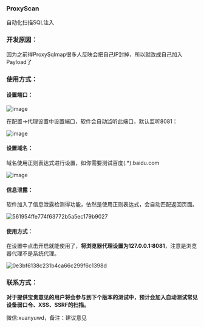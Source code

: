 ### ProxyScan

自动化扫描SQL注入

### 开发原因：

因为之前得ProxySqlmap很多人反映会把自己IP封掉，所以就改成自己加入Payload了

### 使用方式：

#### 设置端口：

![image](https://user-images.githubusercontent.com/36424999/144794420-a4e0ef47-40d4-4bf3-9769-5fd09d3ee748.png)

在配置->代理设置中设置端口，软件会自动监听此端口，默认监听8081：

![image](https://user-images.githubusercontent.com/36424999/144794485-b8405743-36b6-4d9c-92d5-ae6aa903e42b.png)

#### 设置域名：

域名使用正则表达式进行设置，如你需要测试百度(.*).baidu.com

![image](https://user-images.githubusercontent.com/36424999/144794654-fde8172f-fa47-49ba-99be-b0f42297527f.png)

#### 信息泄露：

软件加入了信息泄露检测得功能，依然是使用正则表达式，会自动匹配返回页面。

![561954ffe774f63772b5a5ec179b9027](https://user-images.githubusercontent.com/36424999/144794798-c1373c36-85d2-477f-ba5e-9877d6d07b12.png)

#### 使用方式：

在设置中点击开启就能使用了，**将浏览器代理设置为127.0.0.1:8081**，注意是浏览器代理不是系统代理。

![0e3bf6138c231b4ca66c299f6c1398d](https://user-images.githubusercontent.com/36424999/144794971-2f5c426b-ab1b-4463-93ac-e5bfdd6c6380.jpg)

### 联系方式：

**对于提供宝贵意见的用户将会参与到下个版本的测试中，预计会加入自动测试常见设备弱口令、XSS、SSRF的扫描。**

微信:xuanyuwd，备注：建议意见
